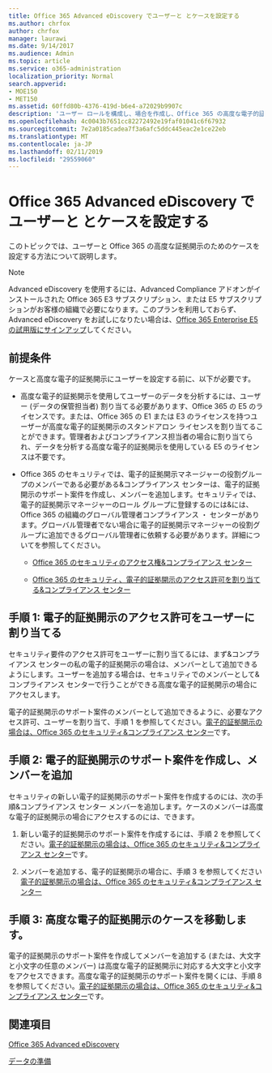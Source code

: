 ```yaml
---
title: Office 365 Advanced eDiscovery でユーザーと とケースを設定する
ms.author: chrfox
author: chrfox
manager: laurawi
ms.date: 9/14/2017
ms.audience: Admin
ms.topic: article
ms.service: o365-administration
localization_priority: Normal
search.appverid:
- MOE150
- MET150
ms.assetid: 60ffd80b-4376-419d-b6e4-a72029b9907c
description: 'ユーザー ロールを構成し、場合を作成し、Office 365 の高度な電子的証拠の開示の場合にユーザーを割り当てる方法について説明します。  '
ms.openlocfilehash: 4c0043b7651cc82272492e19faf01041c6f67932
ms.sourcegitcommit: 7e2a0185cadea7f3a6afc5ddc445eac2e1ce22eb
ms.translationtype: MT
ms.contentlocale: ja-JP
ms.lasthandoff: 02/11/2019
ms.locfileid: "29559060"
---
```

# <a name="set-up-users-and-cases-in-office-365-advanced-ediscovery"></a>Office 365 Advanced eDiscovery でユーザーと とケースを設定する

このトピックでは、ユーザーと Office 365 の高度な証拠開示のためのケースを設定する方法について説明します。
  
> [!NOTE]
> Advanced eDiscovery を使用するには、Advanced Compliance アドオンがインストールされた Office 365 E3 サブスクリプション、または E5 サブスクリプションがお客様の組織で必要になります。このプランを利用しておらず、Advanced eDiscovery をお試しになりたい場合は、[Office 365 Enterprise E5 の試用版にサインアップ](https://go.microsoft.com/fwlink/p/?LinkID=698279)してください。 
  
## <a name="prerequisites"></a>前提条件

ケースと高度な電子的証拠開示にユーザーを設定する前に、以下が必要です。
  
- 高度な電子的証拠開示を使用してユーザーのデータを分析するには、ユーザー (データの保管担当者) 割り当てる必要があります、Office 365 の E5 のライセンスです。または、Office 365 の E1 または E3 のライセンスを持つユーザーが高度な電子的証拠開示のスタンドアロン ライセンスを割り当てることができます。管理者およびコンプライアンス担当者の場合に割り当てられ、データを分析する高度な電子的証拠開示を使用している E5 のライセンスは不要です。 
    
- Office 365 のセキュリティでは、電子的証拠開示マネージャーの役割グループのメンバーである必要がある&amp;コンプライアンス センターは、電子的証拠開示のサポート案件を作成し、メンバーを追加します。セキュリティでは、電子的証拠開示マネージャーのロール グループに登録するのには&amp;には、Office 365 の組織のグローバル管理者コンプライアンス ・ センターがあります。グローバル管理者でない場合に電子的証拠開示マネージャーの役割グループに追加できるグローバル管理者に依頼する必要があります。詳細についてを参照してください。
    
  - [Office 365 のセキュリティのアクセス権&amp;コンプライアンス センター](permissions-in-the-security-and-compliance-center.md)
    
  - [Office 365 のセキュリティ、電子的証拠開示のアクセス許可を割り当てる&amp;コンプライアンス センター](assign-ediscovery-permissions.md)
    
## <a name="step-1-assign-users-ediscovery-permissions"></a>手順 1: 電子的証拠開示のアクセス許可をユーザーに割り当てる

セキュリティ要件のアクセス許可をユーザーに割り当てるには、まず&amp;コンプライアンス センターの私の電子的証拠開示の場合は、メンバーとして追加できるようにします。ユーザーを追加する場合は、セキュリティでのメンバーとして&amp;コンプライアンス センターで行うことができる高度な電子的証拠開示の場合にアクセスします。
  
電子的証拠開示のサポート案件のメンバーとして追加できるように、必要なアクセス許可、ユーザーを割り当て、手順 1 を参照してください。[電子的証拠開示の場合は、Office 365 のセキュリティ&amp;コンプライアンス センター](ediscovery-cases.md#step-1-assign-ediscovery-permissions-to-potential-case-members)です。
  
## <a name="step-2-create-an-ediscovery-case-and-add-members"></a>手順 2: 電子的証拠開示のサポート案件を作成し、メンバーを追加

セキュリティの新しい電子的証拠開示のサポート案件を作成するのには、次の手順&amp;コンプライアンス センター メンバーを追加します。ケースのメンバーは高度な電子的証拠開示の場合にアクセスするのには、できます。
  
1. 新しい電子的証拠開示のサポート案件を作成するには、手順 2 を参照してください。[電子的証拠開示の場合は、Office 365 のセキュリティ&amp;コンプライアンス センター](ediscovery-cases.md#step-2-create-a-new-case)です。
    
2. メンバーを追加する、電子的証拠開示の場合に、手順 3 を参照してください[電子的証拠開示の場合は、Office 365 のセキュリティ&amp;コンプライアンス センター](ediscovery-cases.md#step-3-add-members-to-a-case)
    
## <a name="step-3-go-a-case-in-advanced-ediscovery"></a>手順 3: 高度な電子的証拠開示のケースを移動します。

電子的証拠開示のサポート案件を作成してメンバーを追加する (または、大文字と小文字の任意のメンバー) は高度な電子的証拠開示に対応する大文字と小文字をアクセスできます。高度な電子的証拠開示のサポート案件を開くには、手順 8 を参照してください。[電子的証拠開示の場合は、Office 365 のセキュリティ&amp;コンプライアンス センター](ediscovery-cases.md#step-8-go-to-the-case-in-advanced-ediscovery)です。
  
## <a name="see-also"></a>関連項目

[Office 365 Advanced eDiscovery](office-365-advanced-ediscovery.md)
  
[データの準備](prepare-data-for-advanced-ediscovery.md)
 